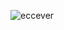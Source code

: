 ![eccever](https://github.com/jongwon1004/ever-server-pub/assets/106206924/08f48e42-03e1-4e65-b213-a213bf578e80)
